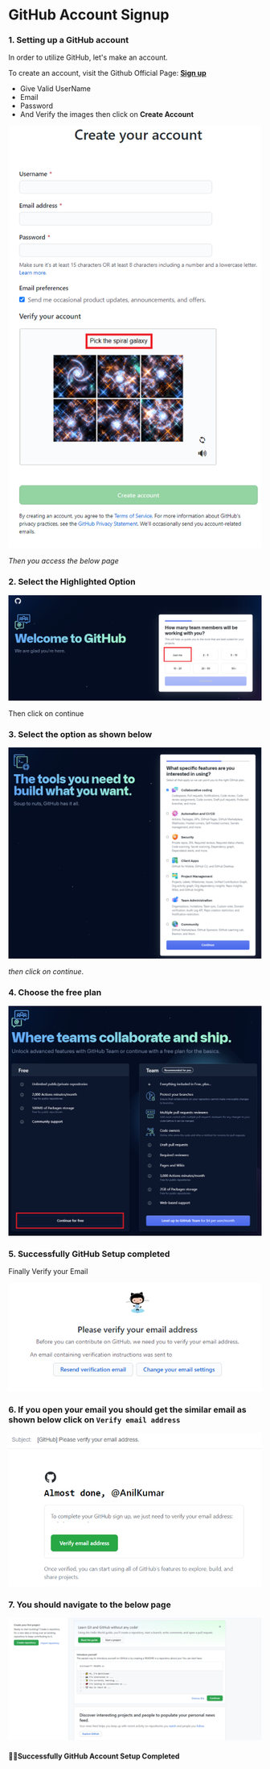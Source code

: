 # GitHub Account Signup

### 1. **Setting up a GitHub account**

In order to utilize GitHub, let's make an account.

To create an account, visit the Github Official Page: **[Sign up](https://github.com/join)**



- Give Valid UserName
- Email
- Password
- And Verify the images then click on **Create Account**

![img/image18.png](img/image18.png)

*Then you access the below page*

### 2. Select the Highlighted Option

![img/image19.png](img/image19.png)

Then click on continue

### 3. Select the option as shown below

![img/image20.png](img/image20.png)

*then click on continue*.

### 4. Choose the free plan

![img/image21.png](img/image21.png)

### 5. Successfully GitHub Setup completed

Finally Verify your Email 

![img/image22.png](img/image22.png)

### 6. If you open your email you should get the similar email as shown below click on `Verify email address`

![img/image22.png](img/image23.png)

### 7. You should navigate to the below page

![img/image22.png](img/image24.png)



#### 🥳🎉Successfully GitHub Account Setup Completed